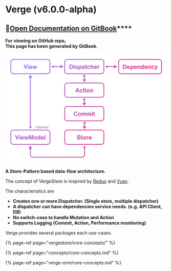 # Verge \(v6.0.0-alpha\)

## 📖[**Open Documentation on GitBook**](https://muukii-app.gitbook.io/verge/)\*\*\*\*

**For viewing on GitHub repo,  
This page has been generated by GitBook.**

![Data flow](.gitbook/assets/loop-2x.png)

**A Store-Pattern based data-flow architecture.**

The concept of VergeStore is inspired by [Redux](https://redux.js.org/) and [Vuex](https://vuex.vuejs.org/).

The characteristics are

* **Creates one or more Dispatcher. \(Single store, multiple dispatcher\)**
* **A dispatcher can have dependencies service needs. \(e.g. API Client, DB\)**
* **No switch-case to handle Mutation and Action**
* **Supports Logging \(Commit, Action, Performance monitoring\)**

Verge provides several packages each use-cases.

{% page-ref page="vergestore/core-concepts/" %}

{% page-ref page="concepts/core-concepts.md" %}

{% page-ref page="verge-orm/core-concepts.md" %}



